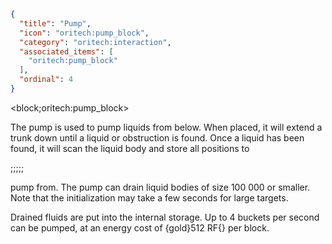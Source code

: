```json
{
  "title": "Pump",
  "icon": "oritech:pump_block",
  "category": "oritech:interaction",
  "associated_items": [
    "oritech:pump_block"
  ],
  "ordinal": 4
}
```

<block;oritech:pump_block>

The pump is used to pump liquids from below. When placed, it will extend a trunk down until a liquid or obstruction is found. Once a liquid has been found, it will
scan the liquid body and store all positions to

;;;;;

pump from. The pump can drain liquid bodies of size 100 000 or smaller. Note that the initialization may take a few
seconds for large targets.

Drained fluids are put into the internal storage. Up to 4 buckets per second can be pumped, at an energy cost of {gold}512 RF{} per block.
